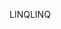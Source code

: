 <span data-ttu-id="2042a-101">LINQ</span><span class="sxs-lookup"><span data-stu-id="2042a-101">LINQ</span></span>